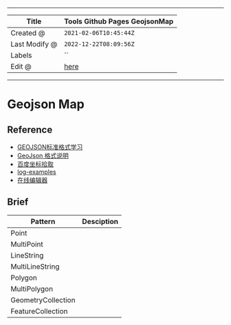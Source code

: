 -----

| Title         | Tools Github Pages GeojsonMap                        |
| ------------- | ---------------------------------------------------- |
| Created @     | `2021-02-06T10:45:44Z`                               |
| Last Modify @ | `2022-12-22T08:09:56Z`                               |
| Labels        | \`\`                                                 |
| Edit @        | [here](https://github.com/junxnone/xwiki/issues/177) |

-----

# Geojson Map

## Reference

  - [GEOJSON标准格式学习](https://www.jianshu.com/p/852d7ad081b3)
  - [ GeoJson 格式说明](https://www.oschina.net/translate/geojson-spec)
  - [百度坐标拾取](http://api.map.baidu.com/lbsapi/getpoint/index.html)
  - [log-examples](https://github.com/junxnone/Plan_Summary/blob/master/gosomewhere.geojson)
  - [在线编辑器](https://geojson.io/)

## Brief

| Pattern            | Desciption |
| ------------------ | ---------- |
| Point              |            |
| MultiPoint         |            |
| LineString         |            |
| MultiLineString    |            |
| Polygon            |            |
| MultiPolygon       |            |
| GeometryCollection |            |
| FeatureCollection  |            |
